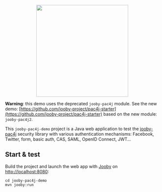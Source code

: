 <p align="center">
  <img src="https://pac4j.github.io/pac4j/img/logo-jooby.png" width="300" />
</p>

**Warning**: this demo uses the deprecated `jooby-pac4j` module. See the new demo: [https://github.com/jooby-project/pac4j-starter](https://github.com/jooby-project/pac4j-starter) based on the new module: `jooby-pac4j2`.

This ```jooby-pac4j-demo``` project is a Java web application to test the [jooby-pac4j](http://jooby.org/doc/pac4j) security library with various authentication mechanisms: Facebook, Twitter, form, basic auth, CAS, SAML, OpenID Connect, JWT...

## Start & test

Build the project and launch the web app with [Jooby](http://jooby.org) on [http://localhost:8080](http://localhost:8080):

    cd jooby-pac4j-demo
    mvn jooby:run
